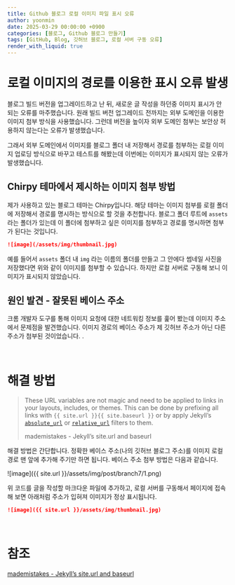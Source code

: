 ```yaml
---
title: Github 블로그 로컬 이미지 파일 표시 오류
author: yoonmin
date: 2025-03-29 00:00:00 +0900
categories: [블로그, Github 블로그 만들기]
tags: [GitHub, Blog, 깃허브 블로그, 로컬 서버 구동 오류]
render_with_liquid: true
---
```


# 로컬 이미지의 경로를 이용한 표시 오류 발생

블로그 빌드 버전을 업그레이드하고 난 뒤, 새로운 글 작성을 하던중 이미지 표시가 안 되는 오류를 마주했습니다. 원래 빌드 버전 업그레이드 전까지는 외부 도메인을 이용한 이미지 첨부 방식을 사용했습니다. 그런데 버전을 높이자 외부 도메인 첨부는 보안상 허용하지 않는다는 오류가 발생했습니다.

그래서 외부 도메인에서 이미지를 블로그 폴더 내 저장해서 경로를 첨부하는 로컬 이미지 업로딩 방식으로 바꾸고 테스트를 해봤는데 이번에는 이미지가 표시되지 않는 오류가 발생했습니다.

## Chirpy 테마에서 제시하는 이미지 첨부 방법

제가 사용하고 있는 블로그 테마는 Chirpy입니다. 해당 테마는 이미지 첨부를 로컬 폴더에 저장해서 경로를 명시하는 방식으로 할 것을 추천합니다. 블로그 폴더 루트에 `assets` 라는 폴더가 있는데 이 폴더에 첨부하고 싶은 이미지를 첨부하고 경로를 명시하면 첨부가 된다는 것입니다.

```markdown
![image](/assets/img/thumbnail.jpg)
```

예를 들어서 `assets` 폴더 내 `img` 라는 이름의 폴더를 만들고 그 안에다 썸네일 사진을 저장했다면 위와 같이 이미지를 첨부할 수 있습니다. 하지만 로컬 서버로 구동해 보니 이미지가 표시되지 않았습니다. 

## 원인 발견 - 잘못된 베이스 주소

크롬 개발자 도구를 통해 이미지 요청에 대한 네트워킹 정보를 훑어 봤는데 이미지 주소에서 문제점을 발견했습니다. 이미지 경로의 베이스 주소가 제 깃허브 주소가 아닌 다른 주소가 첨부된 것이었습니다. .

​		

# 해결 방법

> These URL variables are not magic and need to be applied to links in your layouts, includes, or themes. This can be done by prefixing all links with `{{ site.url }}{{ site.baseurl }}` or by apply Jekyll’s [`absolute_url`](https://mademistakes.com/mastering-jekyll/site-url-baseurl/#absolute_url-filter) or [`relative_url`](https://mademistakes.com/mastering-jekyll/site-url-baseurl/#relative_url-filter) filters to them.
>
> mademistakes - Jekyll’s site.url and baseurl

해결 방법은 간단합니다. 정확한 베이스 주소(나의 깃허브 블로그 주소)를 이미지 로컬 경로 맨 앞에 추가해 주기만 하면 됩니다. 베이스 주소 첨부 방법은 다음과 같습니다.

![image]({{ site.url }}/assets/img/post/branch7/1.png)

위 코드를 글을 작성할 마크다운 파일에 추가하고, 로컬 서버를 구동해서 페이지에 접속해 보면 아래처럼 주소가 입혀져 이미지가 정상 표시됩니다.

```markdown
![image]({{ site.url }}/assets/img/thumbnail.jpg)
```

​		

# 참조

[mademistakes - Jekyll’s site.url and baseurl](https://mademistakes.com/mastering-jekyll/site-url-baseurl/)